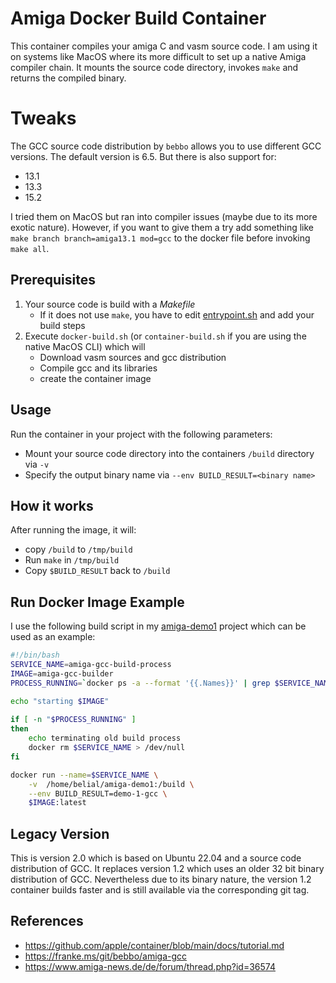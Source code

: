 # Amiga Docker Build Container

This container compiles your amiga C and vasm source code. I am using it on systems like MacOS where its more difficult
to set up a native Amiga compiler chain. It mounts the source code directory, invokes `make` and returns the 
compiled binary.

# Tweaks

The GCC source code distribution by `bebbo` allows you to use different GCC versions. The default version is 6.5.
But there is also support for:

* 13.1
* 13.3
* 15.2

I tried them on MacOS but ran into compiler issues (maybe due to its more exotic nature). However, if you want to
give them a try add something like `make branch branch=amiga13.1 mod=gcc` to the docker file before invoking
`make all`.

## Prerequisites

1. Your source code is build with a _Makefile_
    * If it does not use `make`, you have to edit [entrypoint.sh](entrypoint.sh) and add your build steps
2. Execute `docker-build.sh` (or `container-build.sh` if you are using the native MacOS CLI) which will
    * Download vasm sources and gcc distribution
    * Compile gcc and its libraries
    * create the container image

## Usage

Run the container in your project with the following parameters:

* Mount your source code directory into the containers `/build` directory via `-v`
* Specify the output binary name via `--env BUILD_RESULT=<binary name>`

## How it works

After running the image, it will:

* copy `/build` to `/tmp/build`
* Run `make` in `/tmp/build`
* Copy `$BUILD_RESULT` back to `/build`

## Run Docker Image Example

I use the following build script in my [amiga-demo1](https://github.com/b3lial/amiga-demo1)
project which can be used as an example:

```bash
#!/bin/bash
SERVICE_NAME=amiga-gcc-build-process
IMAGE=amiga-gcc-builder
PROCESS_RUNNING=`docker ps -a --format '{{.Names}}' | grep $SERVICE_NAME`

echo "starting $IMAGE"
  
if [ -n "$PROCESS_RUNNING" ]
then
    echo terminating old build process
    docker rm $SERVICE_NAME > /dev/null
fi

docker run --name=$SERVICE_NAME \
    -v  /home/belial/amiga-demo1:/build \
    --env BUILD_RESULT=demo-1-gcc \
    $IMAGE:latest
```

## Legacy Version

This is version 2.0 which is based on Ubuntu 22.04 and a source code distribution of GCC.
It replaces version 1.2 which uses an older 32 bit binary distribution of GCC. Nevertheless
due to its binary nature, the version 1.2 container builds faster and is still available
via the corresponding git tag. 

## References

- https://github.com/apple/container/blob/main/docs/tutorial.md
- https://franke.ms/git/bebbo/amiga-gcc
- https://www.amiga-news.de/de/forum/thread.php?id=36574
